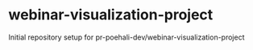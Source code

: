 # webinar-visualization-project

Initial repository setup for pr-poehali-dev/webinar-visualization-project